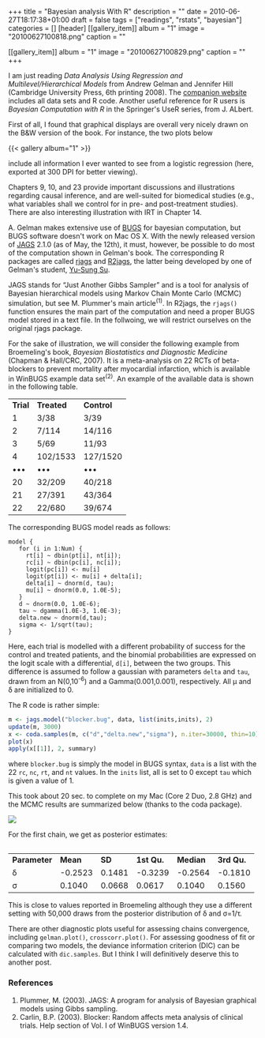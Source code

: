 +++
title = "Bayesian analysis With R"
description = ""
date = 2010-06-27T18:17:38+01:00
draft = false
tags = ["readings", "rstats", "bayesian"]
categories = []
[header]
[[gallery_item]]
album = "1"
image = "20100627100818.png"
caption = ""

[[gallery_item]]
album = "1"
image = "20100627100829.png"
caption = ""
+++

I am just reading *Data Analysis Using Regression and Multilevel/Hierarchical Models* from Andrew Gelman and Jennifer Hill (Cambridge University Press, 6th printing 2008). The [companion website][companion website] includes all data sets and R code. Another useful reference for R users is *Bayesian Computation with R* in the Springer's UseR series, from J. ALbert.

First of all, I found that graphical displays are overall very nicely drawn on the B&W version of the book. For instance, the two plots below

{{< gallery album="1" >}}

include all information I ever wanted to see from a logistic regression (here, exported at 300 DPI for better viewing).

Chapters 9, 10, and 23 provide important discussions and illustrations regarding causal inference, and are well-suited for biomedical studies (e.g., what variables shall we control for in pre- and post-treatment studies). There are also interesting illustration with IRT in Chapter 14.

A. Gelman makes extensive use of [BUGS] for bayesian computation, but BUGS software doesn't work on Mac OS X. With the newly released version of [JAGS] 2.1.0 (as of May, the 12th), it must, however, be possible to do most of the computation shown in Gelman's book. The corresponding R packages are called [rjags][rjags] and [R2jags][R2jags], the latter being developed by one of Gelman's student, [Yu-Sung Su].

JAGS stands for “Just Another Gibbs Sampler” and is a tool for analysis of Bayesian hierarchical models using Markov Chain Monte Carlo (MCMC) simulation, but see M. Plummer's main article<sup>(1)</sup>. In R2jags, the `rjags()` function ensures the main part of the computation and need a proper BUGS model stored in a text file. In the follwoing, we will restrict ourselves on the original rjags package.


For the sake of illustration, we will consider the following example from Broemeling's book, *Bayesian Biostatistics and Diagnostic Medicine* (Chapman & Hall/CRC, 2007). It is a meta-analysis on 22 RCTs of beta-blockers to prevent mortality after myocardial infarction, which is available in WinBUGS example data set<sup>(2)</sup>. An example of the available data is shown in the following table.

<table border="0">
<tbody>
<tr>
<td><strong>Trial</strong></td>
<td><strong>Treated</strong></td>
<td><strong>Control</strong></td>
</tr>
<tr>
<td>1</td><td>3/38</td><td>3/39</td>
</tr>
<tr>
<td>2</td><td>7/114</td><td>14/116</td>
</tr>
<tr>
<td>3</td><td>5/69</td><td>11/93</td>
</tr>
<tr>
<td>4</td><td>102/1533</td><td>127/1520</td>
</tr>
<tr>
<td>•••</td><td>•••</td><td>•••</td>
</tr>
<tr>
<td>20</td><td>32/209</td><td>40/218</td>
</tr>
<tr>
<td>21</td><td>27/391</td><td>43/364</td>
</tr>
<tr>
<td>22</td><td>22/680</td><td>39/674</td>
</tr>
</tbody>
</table>

The corresponding BUGS model reads as follows:

```
model {
   for (i in 1:Num) {
     rt[i] ~ dbin(pt[i], nt[i]);
     rc[i] ~ dbin(pc[i], nc[i]);
     logit(pc[i]) <- mu[i] 
     logit(pt[i]) <- mu[i] + delta[i];
     delta[i] ~ dnorm(d, tau);
     mu[i] ~ dnorm(0.0, 1.0E-5);
   }
   d ~ dnorm(0.0, 1.0E-6);
   tau ~ dgamma(1.0E-3, 1.0E-3);
   delta.new ~ dnorm(d,tau);
   sigma <- 1/sqrt(tau);
}
```

Here, each trial is modelled with a different probability of success for the control and treated patients, and the binomial probabilities are expressed on the logit scale with a differential, `d[i]`, between the two groups. This difference is assumed to follow a gaussian with parameters `delta` and `tau`, drawn from an N(0,10<sup>-6</sup>) and a Gamma(0.001,0.001), respectively. All μ and δ are initialized to 0.

The R code is rather simple:

```r
m <- jags.model("blocker.bug", data, list(inits,inits), 2)
update(m, 3000)
x <- coda.samples(m, c("d","delta.new","sigma"), n.iter=30000, thin=10)
plot(x)
apply(x[[1]], 2, summary)
```

where `blocker.bug` is simply the model in BUGS syntax, `data` is a list with the 22 `rc`, `nc`, `rt`, and `nt` values. In the `inits` list, all is set to 0 except `tau` which is given a value of 1.

This took about 20 sec. to complete on my Mac (Core 2 Duo, 2.8 GHz) and the MCMC results are summarized below (thanks to the coda package).

![](/img/20100627175212.png)

For the first chain, we get as posterior estimates:

<table border="0" align="right">
<tbody>
<tr>
<td><strong>Parameter</strong></td>
<td><strong>Mean</strong></td>
<td><strong>SD</strong></td>
<td><strong>1st Qu.</strong></td>
<td><strong>Median</strong></td>
<td><strong>3rd Qu.</strong></td>
</tr>
<tr>
<td>δ</td><td>-0.2523</td><td>0.1481</td><td>-0.3239</td><td>-0.2564</td><td>-0.1810</td>
</tr>
<tr>
<td>σ</td><td>0.1040</td><td>0.0668</td><td>0.0617</td><td>0.1040</td><td>0.1560</td>
</tr>
</tbody>
</table>

This is close to values reported in Broemeling although they use a different setting with 50,000 draws from the posterior distribution of δ and σ=1/τ.
  
There are other diagnostic plots useful for assessing chains convergence, including `gelman.plot()`, `crosscorr.plot()`. For assessing goodness of fit or comparing two models, the deviance information criterion (DIC) can be calculated with `dic.samples`. But I think I will definitively deserve this to another post.


### References
1. Plummer, M. (2003). JAGS: A program for analysis of Bayesian graphical models using Gibbs sampling.
2. Carlin, B.P. (2003). Blocker: Random affects meta analysis of clinical trials. Help section of Vol. I of WinBUGS version 1.4.

[companion website]: http://www.stat.columbia.edu/~gelman/arm/
[BUGS]: www.mrc-bsu.cam.ac.uk/bugs/
[JAGS]: http://www-fis.iarc.fr/~martyn/software/jags/
[rjags]: http://cran.r-project.org/web/packages/rjags/
[R2jags]: http://cran.r-project.org/web/packages/R2jags/
[Yu-Sung Su]: http://www.stat.columbia.edu/~yusung/

